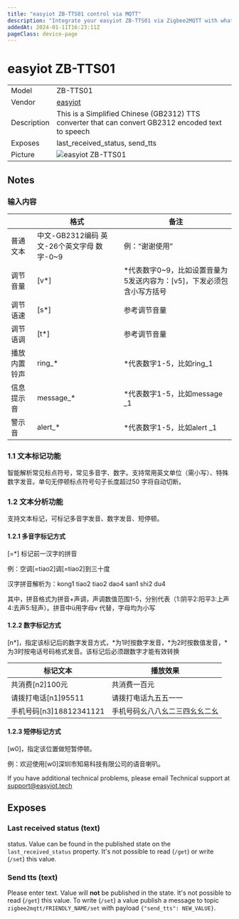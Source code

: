 ```yaml
---
title: "easyiot ZB-TTS01 control via MQTT"
description: "Integrate your easyiot ZB-TTS01 via Zigbee2MQTT with whatever smart home infrastructure you are using without the vendor's bridge or gateway."
addedAt: 2024-01-11T16:23:11Z
pageClass: device-page
---
```


<!-- !!!! -->
<!-- ATTENTION: This file is auto-generated through docgen! -->
<!-- You can only edit the "Notes"-Section between the two comment lines "Notes BEGIN" and "Notes END". -->
<!-- Do not use h1 or h2 heading within "## Notes"-Section. -->
<!-- !!!! -->

# easyiot ZB-TTS01

|     |     |
|-----|-----|
| Model | ZB-TTS01  |
| Vendor  | [easyiot](/supported-devices/#v=easyiot)  |
| Description | This is a Simplified Chinese (GB2312) TTS converter that can convert GB2312 encoded text to speech |
| Exposes | last_received_status, send_tts |
| Picture | ![easyiot ZB-TTS01](https://www.zigbee2mqtt.io/images/devices/ZB-TTS01.png) |


<!-- Notes BEGIN: You can edit here. Add "## Notes" headline if not already present. -->
## Notes

### 输入内容

|              | 格式                                         | 备注                                                         |
| ------------ | -------------------------------------------- | ------------------------------------------------------------ |
| 普通文本     | 中文-GB2312编码  英文-26个英文字母  数字-0~9 | 例：“谢谢使用”|
| 调节音量     | [v*]                                         | *代表数字0~9，比如设置音量为5发送内容为：[v5]，下发必须包含小写方括号 |
| 调节语速     | [s*]                                         | 参考调节音量                                                 |
| 调节语调     | [t*]                                         | 参考调节音量                                                 |
| 播放内置铃声 | ring_*                                       | *代表数字1-5，比如ring_1                                     |
| 信息提示音   | message_*                                    | *代表数字1-5，比如message _1                                 |
| 警示音       | alert_*                                      | *代表数字1-5，比如alert _1                                   |

 

### 1.1 文本标记功能

智能解析常见标点符号，常见多音字、数字。支持常用英文单位（需小写）、特殊数字发音。单句无停顿标点符号句子长度超过50 字将自动切断。

### 1.2 文本分析功能

支持文本标记，可标记多音字发音、数字发音、短停顿。 

#### 1.2.1 多音字标记方式

[=*] 标记前一汉字的拼音

例：空调[=tiao2]调[=tiao2]到三十度 

汉字拼音解析为：kong1 tiao2 tiao2 dao4 san1 shi2 du4 

其中，拼音格式为拼音+声调，声调数值范围1-5，分别代表（1:阴平2:阳平3:上声4:去声5:轻声）。拼音中ü用字母v 代替，字母均为小写

#### 1.2.2 数字标记方式

[n*]，指定该标记后的数字发音方式，*为1时按数字发音，*为2时按数值发音，*为3时按电话号码格式发音。该标记后必须跟数字才能有效转换

| 标记文本                | 播放效果                       |
| ----------------------- | ------------------------------ |
| 共消费[n2]100元         | 共消费一百元                   |
| 请拨打电话[n1]95511     | 请拨打电话九五五一一           |
| 手机号码[n3]18812341121 | 手机号码幺八八幺二三四幺幺二幺 |

#### 1.2.3 短停标记方式

[w0]，指定该位置做短暂停顿。 

例：欢迎使用[w0]深圳市知易科技有限公司的语音喇叭。


If you have additional technical problems, please email Technical support at support@easyiot.tech
<!-- Notes END: Do not edit below this line -->




## Exposes

### Last received status (text)
status.
Value can be found in the published state on the `last_received_status` property.
It's not possible to read (`/get`) or write (`/set`) this value.

### Send tts (text)
Please enter text.
Value will **not** be published in the state.
It's not possible to read (`/get`) this value.
To write (`/set`) a value publish a message to topic `zigbee2mqtt/FRIENDLY_NAME/set` with payload `{"send_tts": NEW_VALUE}`.

